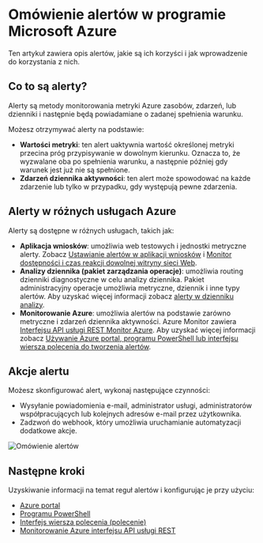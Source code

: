 <properties
    pageTitle="Omówienie alertów w programie Microsoft Azure | Microsoft Azure"
    description="Alerty umożliwiają monitorowanie metryki Azure zasobów, wydarzenia lub dzienniki i otrzymywać powiadomienia o spełnienia warunku przez użytkownika."
    authors="rboucher"
    manager="carolz"
    editor=""
    services="monitoring-and-diagnostics"
    documentationCenter="monitoring-and-diagnostics"/>

<tags
    ms.service="monitoring-and-diagnostics"
    ms.workload="na"
    ms.tgt_pltfrm="na"
    ms.devlang="na"
    ms.topic="article"
    ms.date="09/24/2016"
    ms.author="robb"/>

# <a name="overview-of-alerts-in-microsoft-azure"></a>Omówienie alertów w programie Microsoft Azure


Ten artykuł zawiera opis alertów, jakie są ich korzyści i jak wprowadzenie do korzystania z nich.  

## <a name="what-are-alerts"></a>Co to są alerty?
Alerty są metody monitorowania metryki Azure zasobów, zdarzeń, lub dzienniki i następnie będą powiadamiane o zadanej spełnienia warunku.

Możesz otrzymywać alerty na podstawie:

- **Wartości metryki**: ten alert uaktywnia wartość określonej metryki przecina próg przypisywanie w dowolnym kierunku. Oznacza to, że wyzwalane oba po spełnienia warunku, a następnie później gdy warunek jest już nie są spełnione.
- **Zdarzeń dziennika aktywności**: ten alert może spowodować na każde zdarzenie lub tylko w przypadku, gdy występują pewne zdarzenia.

## <a name="alerts-in-different-azure-services"></a>Alerty w różnych usługach Azure

Alerty są dostępne w różnych usługach, takich jak:

- **Aplikacja wniosków**: umożliwia web testowych i jednostki metryczne alerty. Zobacz [Ustawianie alertów w aplikacji wniosków](../application-insights/app-insights-alerts.md) i [Monitor dostępności i czas reakcji dowolnej witryny sieci Web](../application-insights/app-insights-monitor-web-app-availability.md).
- **Analizy dziennika (pakiet zarządzania operacje)**: umożliwia routing dzienniki diagnostyczne w celu analizy dziennika. Pakiet administracyjny operacje umożliwia metryczne, dziennik i inne typy alertów. Aby uzyskać więcej informacji zobacz [alerty w dzienniku analizy](../log-analytics/log-analytics-alerts.md).  
- **Monitorowanie Azure**: umożliwia alertów na podstawie zarówno metryczne i zdarzeń dziennika aktywności. Azure Monitor zawiera [Interfejsu API usługi REST Monitor Azure](https://msdn.microsoft.com/library/dn931943.aspx).  Aby uzyskać więcej informacji zobacz [Używanie Azure portal, programu PowerShell lub interfejsu wiersza polecenia do tworzenia alertów](insights-alerts-portal.md).

## <a name="alert-actions"></a>Akcje alertu
Możesz skonfigurować alert, wykonaj następujące czynności:

- Wysyłanie powiadomienia e-mail, administrator usługi, administratorów współpracujących lub kolejnych adresów e-mail przez użytkownika.
- Zadzwoń do webhook, który umożliwia uruchamianie automatyzacji dodatkowe akcje.

 ![Omówienie alertów](./media/monitoring-overview-alerts/AlertsOverviewResource3.png)


## <a name="next-steps"></a>Następne kroki

Uzyskiwanie informacji na temat reguł alertów i konfigurując je przy użyciu:

- [Azure portal](insights-alerts-portal.md)
- [Programu PowerShell](insights-alerts-powershell.md)
- [Interfejs wiersza polecenia (polecenie)](insights-alerts-command-line-interface.md)
- [Monitorowanie Azure interfejsu API usługi REST](https://msdn.microsoft.com/library/azure/dn931945.aspx)
